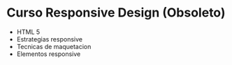 # Curso Responsive Design (Obsoleto)

- HTML 5
- Estrategias responsive
- Tecnicas de maquetacion
- Elementos responsive
